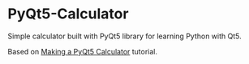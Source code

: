 # PyQt5-Calculator
Simple calculator built with PyQt5 library for learning Python with Qt5.

Based on [Making a PyQt5 Calculator](https://royabouhamad.github.io/pyqt5/tech/python/calculator/tutorial/gui/programming/2017/06/11/PyQt5Calculator/) tutorial.
